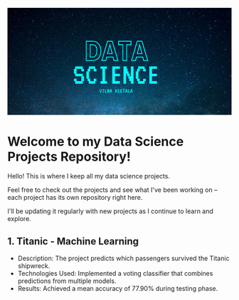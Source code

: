 
![Picture](https://github.com/vilmahietala/images/blob/master/data.png?raw=true)

# Welcome to my Data Science Projects Repository!

Hello! This is where I keep all my data science projects. 

Feel free to check out the projects and see what I've been working on – each project has its own repository right here.

I'll be updating it regularly with new projects as I continue to learn and explore.

## 1. Titanic - Machine Learning


  * Description: The project predicts which passengers survived the Titanic shipwreck.
  * Technologies Used: Implemented a voting classifier that combines predictions from multiple models.
  * Results: Achieved a mean accuracy of 77.90% during testing phase.

